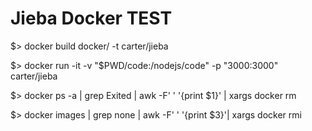 Jieba Docker TEST
=================


$> docker build docker/ -t carter/jieba

$> docker run -it -v "$PWD/code:/nodejs/code" -p "3000:3000"  carter/jieba

$> docker ps  -a | grep Exited | awk -F' ' '{print $1}' | xargs docker rm

$> docker images | grep none | awk -F' ' '{print $3}'| xargs docker rmi
